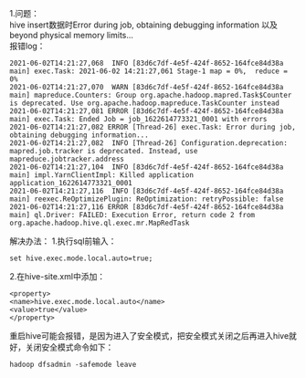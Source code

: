 1.问题：  
hive insert数据时Error during job, obtaining debugging information 以及beyond physical memory limits...  
报错log：
```aidl
2021-06-02T14:21:27,068  INFO [83d6c7df-4e5f-424f-8652-164fce84d38a main] exec.Task: 2021-06-02 14:21:27,061 Stage-1 map = 0%,  reduce = 0%
2021-06-02T14:21:27,070  WARN [83d6c7df-4e5f-424f-8652-164fce84d38a main] mapreduce.Counters: Group org.apache.hadoop.mapred.Task$Counter is deprecated. Use org.apache.hadoop.mapreduce.TaskCounter instead
2021-06-02T14:21:27,081 ERROR [83d6c7df-4e5f-424f-8652-164fce84d38a main] exec.Task: Ended Job = job_1622614773321_0001 with errors
2021-06-02T14:21:27,082 ERROR [Thread-26] exec.Task: Error during job, obtaining debugging information...
2021-06-02T14:21:27,082  INFO [Thread-26] Configuration.deprecation: mapred.job.tracker is deprecated. Instead, use mapreduce.jobtracker.address
2021-06-02T14:21:27,104  INFO [83d6c7df-4e5f-424f-8652-164fce84d38a main] impl.YarnClientImpl: Killed application application_1622614773321_0001
2021-06-02T14:21:27,116  INFO [83d6c7df-4e5f-424f-8652-164fce84d38a main] reexec.ReOptimizePlugin: ReOptimization: retryPossible: false
2021-06-02T14:21:27,116 ERROR [83d6c7df-4e5f-424f-8652-164fce84d38a main] ql.Driver: FAILED: Execution Error, return code 2 from org.apache.hadoop.hive.ql.exec.mr.MapRedTask
```
解决办法：
1.执行sql前输入：
```aidl
set hive.exec.mode.local.auto=true;
```
2.在hive-site.xml中添加：
```aidl
<property>
<name>hive.exec.mode.local.auto</name>
<value>true</value>
</property>
```
重启hive可能会报错，是因为进入了安全模式，把安全模式关闭之后再进入hive就好，关闭安全模式命令如下：
```aidl
hadoop dfsadmin -safemode leave
```